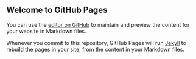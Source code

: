 ## Welcome to GitHub Pages

You can use the [editor on GitHub](https://github.com/alexalemany/image-hydrate-loading/edit/gh-pages/index.md) to maintain and preview the content for your website in Markdown files.

Whenever you commit to this repository, GitHub Pages will run [Jekyll](https://jekyllrb.com/) to rebuild the pages in your site, from the content in your Markdown files.
<link rel="stylesheet" href="https://github.com/alexalemany/image-hydrate-loading/blob/master/demo/css/image-hydrate-loading.css">
<style>
ul{
	padding: 0 20px;
}
li{
	width: 100%;
	height: 330px;
	position: relative;
	list-style-type: none;
	margin-bottom: 15px;
}
img{
	width: 100%;
	height: 100%;
	object-fit: cover;
	background-color: #f7f7f7;
	border: 0;
}

<style>
	
<ul>
<li>
	<img class="to-hydrate" src="https://picsum.photos/id/237/40/22" data-src="https://picsum.photos/id/237/640/360">
</li>
</ul>
<script src="https://github.com/alexalemany/image-hydrate-loading/blob/master/demo/js/image-hydrate-loading.js"></script>

### Markdown

Markdown is a lightweight and easy-to-use syntax for styling your writing. It includes conventions for

```markdown
Syntax highlighted code block

# Header 1
## Header 2
### Header 3

- Bulleted
- List

1. Numbered
2. List

**Bold** and _Italic_ and `Code` text

[Link](url) and ![Image](src)
```

For more details see [GitHub Flavored Markdown](https://guides.github.com/features/mastering-markdown/).

### Jekyll Themes

Your Pages site will use the layout and styles from the Jekyll theme you have selected in your [repository settings](https://github.com/alexalemany/image-hidrate-loadding/settings). The name of this theme is saved in the Jekyll `_config.yml` configuration file.

### Support or Contact

Having trouble with Pages? Check out our [documentation](https://docs.github.com/categories/github-pages-basics/) or [contact support](https://github.com/contact) and we’ll help you sort it out.
